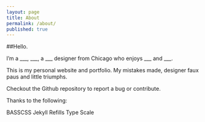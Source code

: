 ```yaml
---
layout: page
title: About
permalink: /about/
published: true
---
```


##Hello.

I’m a ___, ___, a ___ designer from Chicago who enjoys ___ and ___.

This is my personal website and portfolio. My mistakes made, designer faux paus and little triumphs.

Checkout the Github repository to report a bug or contribute.

Thanks to the following:

BASSCSS
Jekyll
Refills
Type Scale
